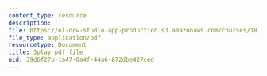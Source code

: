 ```yaml
---
content_type: resource
description: ''
file: https://ol-ocw-studio-app-production.s3.amazonaws.com/courses/18-06sc-linear-algebra-fall-2011/39d6f27b1a470a4f44a6872dbe427ced_VYS9EYZ3gCo.pdf
file_type: application/pdf
resourcetype: Document
title: 3play pdf file
uid: 39d6f27b-1a47-0a4f-44a6-872dbe427ced
---
```

